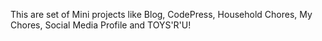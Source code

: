 This are set of Mini projects like Blog, CodePress, Household Chores, My Chores, Social Media Profile and TOYS'R'U! 
